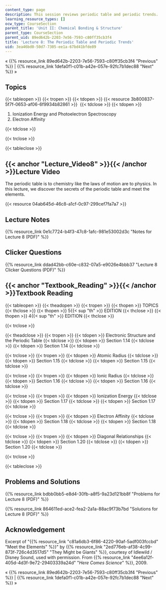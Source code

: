 ```yaml
---
content_type: page
description: This session reviews periodic table and periodic trends.
learning_resource_types: []
ocw_type: CourseSection
parent_title: 'Unit II: Chemical Bonding & Structure'
parent_type: CourseSection
parent_uid: 89ed642b-2203-7e56-7593-c80ff35cb3f4
title: 'Lecture 8: The Periodic Table and Periodic Trends'
uid: 3ea46bd0-50d7-7305-ee1a-67bd41bfde89
---
```


« {{% resource_link 89ed642b-2203-7e56-7593-c80ff35cb3f4 "Previous" %}} | {{% resource_link 1defa0f1-c01b-a42e-057e-92fc7b1dec88 "Next" %}} »

Topics
------

{{< tableopen >}}
{{< tropen >}}
{{< tdopen >}}
{{< resource 3b800837-5f7f-0653-af06-6f9934b82861 >}} 
{{< tdclose >}}
{{< tdopen >}}


1.  Ionization Energy and Photoelectron Spectroscopy
2.  Electron Affinity


{{< tdclose >}}

{{< trclose >}}

{{< tableclose >}}

{{< anchor "Lecture_Video8" >}}{{< /anchor >}}Lecture Video
-----------------------------------------------------------

The periodic table is to chemistry like the laws of motion are to physics. In this lecture, we discover the secrets of the periodic table and meet the elements.

{{< resource 04ab645d-46c8-a1cf-0c97-299cef7fa7a7 >}}

Lecture Notes
-------------

{{% resource_link 0e1c7724-b4f3-47c8-1afc-981e53002d3c "Notes for Lecture 8 (PDF)" %}}

Clicker Questions
-----------------

{{% resource_link ddad42bb-c60e-c832-07a5-e9026e4bbb37 "Lecture 8 Clicker Questions (PDF)" %}}

{{< anchor "Textbook_Reading" >}}{{< /anchor >}}Textbook Reading
----------------------------------------------------------------

{{< tableopen >}}
{{< theadopen >}}
{{< tropen >}}
{{< thopen >}}
TOPICS
{{< thclose >}}
{{< thopen >}}
5{{< sup "th" >}} EDITION
{{< thclose >}}
{{< thopen >}}
4{{< sup "th" >}} EDITION
{{< thclose >}}

{{< trclose >}}

{{< theadclose >}}
{{< tropen >}}
{{< tdopen >}}
Electronic Structure and the Periodic Table
{{< tdclose >}}
{{< tdopen >}}
Section 1.14
{{< tdclose >}}
{{< tdopen >}}
Section 1.14
{{< tdclose >}}

{{< trclose >}}
{{< tropen >}}
{{< tdopen >}}
Atomic Radius
{{< tdclose >}}
{{< tdopen >}}
Section 1.15
{{< tdclose >}}
{{< tdopen >}}
Section 1.15
{{< tdclose >}}

{{< trclose >}}
{{< tropen >}}
{{< tdopen >}}
Ionic Radius
{{< tdclose >}}
{{< tdopen >}}
Section 1.16
{{< tdclose >}}
{{< tdopen >}}
Section 1.16
{{< tdclose >}}

{{< trclose >}}
{{< tropen >}}
{{< tdopen >}}
Ionization Energy
{{< tdclose >}}
{{< tdopen >}}
Section 1.17
{{< tdclose >}}
{{< tdopen >}}
Section 1.17
{{< tdclose >}}

{{< trclose >}}
{{< tropen >}}
{{< tdopen >}}
Electron Affinity
{{< tdclose >}}
{{< tdopen >}}
Section 1.18
{{< tdclose >}}
{{< tdopen >}}
Section 1.18
{{< tdclose >}}

{{< trclose >}}
{{< tropen >}}
{{< tdopen >}}
Diagonal Relationships
{{< tdclose >}}
{{< tdopen >}}
Section 1.20
{{< tdclose >}}
{{< tdopen >}}
Section 1.20
{{< tdclose >}}

{{< trclose >}}

{{< tableclose >}}

Problems and Solutions
----------------------

{{% resource_link bdbb0bb5-e8d4-30fb-a8f5-9a23d121bb8f "Problems for Lecture 8 (PDF)" %}}

{{% resource_link 864611ed-ace2-fea2-2a1a-88ac9f73b7bd "Solutions for Lecture 8 (PDF)" %}}

Acknowledgement
---------------

Excerpt of "{{% resource_link "c81a6db3-6f86-4220-90af-5adf003fccbd" "Meet the Elements" %}}" by {{% resource_link "2ed776eb-af38-4c99-873f-726c4d3517d5" "They Might be Giants" %}}, courtesy of Idlewild / Disney Sound, used with permission. From {{% resource_link "4ee6a12f-405d-4d3f-9e72-29403339a24d" "_Here Comes Science_" %}}, 2009.

« {{% resource_link 89ed642b-2203-7e56-7593-c80ff35cb3f4 "Previous" %}} | {{% resource_link 1defa0f1-c01b-a42e-057e-92fc7b1dec88 "Next" %}} »